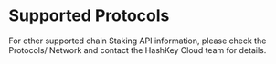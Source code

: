 # Supported Protocols

For other supported chain Staking API information, please check the Protocols/ Network and contact the HashKey Cloud team for details.
